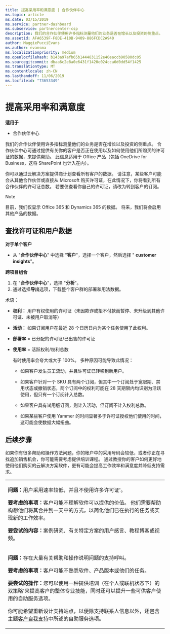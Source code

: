 ```yaml
---
title: 提高采用率和满意度 | 合作伙伴中心
ms.topic: article
ms.date: 03/15/2019
ms.service: partner-dashboard
ms.subservice: partnercenter-csp
description: 我们的合作伙伴使用许多指标测量他们的业务是否在增长以及投资的侧重点。 合作伙伴中心可通过提供有关你的客户是否正在使用以及如何使用他们所购买的许可证的数据，来提供帮助。
ms.assetid: AFA6539F-F8DE-410B-9409-886FCDC2A940
author: MaggiePucciEvans
ms.author: evansma
ms.localizationpriority: medium
ms.openlocfilehash: b143a97afb65b1444831152e40eaccb90580dc05
ms.sourcegitcommit: dbaa6c2e8a0e6431f1420e024cca6d0dd54f1425
ms.translationtype: MT
ms.contentlocale: zh-CN
ms.lasthandoff: 11/06/2019
ms.locfileid: "73653349"
---
```

# <a name="increase-adoption-and-satisfaction"></a>提高采用率和满意度

**适用于**

-  合作伙伴中心

我们的合作伙伴使用许多指标测量他们的业务是否在增长以及投资的侧重点。 合作伙伴中心可通过提供有关你的客户是否正在使用以及如何使用他们所购买的许可证的数据，来提供帮助。 此信息适用于 Office 产品（包括 OneDrive for Business，这将 SharePoint 也计入在内）。

你可以通过云解决方案提供商计划查看所有客户的数据。 请注意，某些客户可能会从其他合作伙伴或直接从 Microsoft 购买许可证，在此情况下，你将看到所有合作伙伴的许可证总数。 若要仅查看你自己的许可证，请改为转到客户的订阅。

> [!NOTE]  
>  目前，我们仅显示 Office 365 和 Dynamics 365 的数据。 将来，我们将会启用其他产品的数据。

## <a name="find-license-and-user-data"></a>查找许可证和用户数据


**对于单个客户**

-   从 "**合作伙伴中心**" 中选择 "**客户**"，选择一个客户，然后选择 " **customer insights**"。

**跨项目组合**

1.  在 "**合作伙伴中心**"，选择 "**分析**"。
2.  通过选择**导出**选项，下载整个客户群的部署和用法数据。

术语：

-   **权利：** 用户有权使用的许可证（未因欺诈或拒不付款而暂停、未升级到其他许可证、未被用户取消等）

-   **活动：** 如果订阅用户在最近 28 个日历日内为某个任务使用了此权利。

-   **部署率** = 已分配的许可证/已出售的许可证

-   **使用率** = 活跃权利/权利总数

    有时使用率会夸大或大于 100%。 多种原因可能导致此情况：

    -   如果客户发生员工流动，并且许可证已转移到新用户。

    -   如果客户针对一个 SKU 具有两个订阅，但其中一个订阅处于宽限期、禁用状态或撤销状态，两个订阅中的权利可能在 28 天期限内均识别为活跃使用，但只有一个订阅计入总数。

    -   如果客户具有试用版订阅，则计入活动，但订阅不计入权利总数。

    -   如果某些客户使用 Yammer 的时间显著多于许可证授权他们使用的时间，这可能会使数据大幅扭曲。

## <a name="next-steps"></a>后续步骤


如果你有很多帮助和操作方法问题，你的帐户中的采用号码会较低，或者你正在寻找追加销售机会，你可能需要考虑提供培训课程。 通过教授你的客户如何更好地使用他们购买的云解决方案软件，更有可能会提高工作效率和满意度并降低支持需求。

<table>
<colgroup>
<col width="100%" />
</colgroup>
<tbody>
<tr class="odd">
<td><p><strong>问题：</strong>用户采用速率较低，并且不使用许多许可证&#39;。</p>
<p><strong>要考虑的事项：</strong>客户可能不理解软件可以提供的价值。 他们需要帮助构想他们将其合并到一天中的方式，以简化他们已在执行的任务或实现新的工作效率。</p>
<p><strong>要尝试的内容：</strong>案例研究、有关特定方案的用户感言、教程博客或视频。</p></td>
</tr>
<tr class="even">
<td><p><strong>问题：</strong>存在大量有关帮助和操作说明问题的支持呼叫。</p>
<p><strong>要考虑的事项：</strong>客户可能不熟悉软件、产品版本或他们的任务。</p>
<p><strong>要尝试的操作：</strong>您可以使用一种提供培训（在个人或联机状态下）的双策略&#39;来提高客户的整体专业技能，同时还可以提升一些可供客户使用的自助服务选项。</p>
<p>你可能希望重新设计支持站点，以便除支持联系人信息以外，还包含主题<a href="customer-self-support.md" data-raw-source="[Customer self-support](customer-self-support.md)">客户自我支持</a>中所述的自助服务选项。</p></td>
</tr>
</tbody>
</table>

 

 

 



